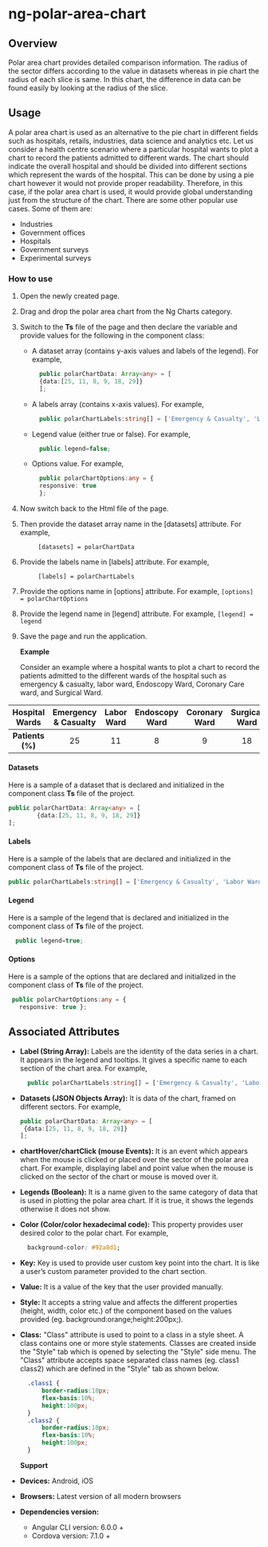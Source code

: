 # ng-polar-area-chart

## Overview

Polar area chart provides detailed comparison information. The radius of the sector differs according to the value in datasets whereas in pie chart the radius of each slice is same. In this chart, the difference in data can be found easily by looking at the radius of the slice.

## Usage

A polar area chart is used as an alternative to the pie chart in different fields such as hospitals, retails, industries, data science and analytics etc. Let us consider a health centre scenario where a particular hospital wants to plot a chart to record the patients admitted to different wards. The chart should indicate the overall hospital and should be divided into different sections which represent the wards of the hospital. This can be done by using a pie chart however it would not provide proper readability. Therefore, in this case, if the polar area chart is used, it would provide global understanding just from the structure of the chart. There are some other popular use cases. Some of them are:

* Industries
* Government offices
* Hospitals
* Government surveys
* Experimental surveys

### How to use

1. Open the newly created page.
2. Drag and drop the polar area chart from the Ng Charts category.
3. Switch to the **Ts** file of the page and then declare the variable and provide values for the following in the component class: 
   * A dataset array \(contains y-axis values and labels of the legend\). For example,

     ```typescript
       public polarChartData: Array<any> = [
       {data:[25, 11, 8, 9, 18, 29]}
       ];
     ```

   * A labels array \(contains x-axis values\). For example,

     ```typescript
       public polarChartLabels:string[] = ['Emergency & Casualty', 'Labor Ward', 'Endoscopy Ward', 'Coronary Ward', 'Surgical Ward','General Ward'];
     ```

   * Legend value \(either true or false\). For example, 

     ```typescript
       public legend=false;
     ```

   * Options value. For example,

     ```typescript
       public polarChartOptions:any = {
       responsive: true
       };
     ```
4. Now switch back to the Html file of the page. 
5. Then provide the dataset array name in the \[datasets\] attribute. For example,

   ```text
        [datasets] = polarChartData
   ```

6. Provide the labels name in \[labels\] attribute. For example,

   ```text
        [labels] = polarChartLabels
   ```

7. Provide the options name in \[options\] attribute. For example, `[options] = polarChartOptions`
8. Provide the legend name in \[legend\] attribute. For example, `[legend] = legend`
9. Save the page and run the application.

   **Example**

   Consider an example where a hospital wants to plot a chart to record the patients admitted to the different wards of the hospital such as emergency & casualty, labor ward, Endoscopy Ward, Coronary Care ward, and Surgical Ward.

| Hospital Wards | Emergency &  Casualty | Labor Ward | Endoscopy Ward | Coronary Ward | Surgical Ward | General Ward |
| :---: | :---: | :---: | :---: | :---: | :---: | :---: |
| **Patients \(%\)** | 25 | 11 | 8 | 9 | 18 | 29 |

#### Datasets

Here is a sample of a dataset that is declared and initialized in the component class **Ts** file of the project.

```typescript
public polarChartData: Array<any> = [
        {data:[25, 11, 8, 9, 18, 29]}
];
```

#### Labels

Here is a sample of the labels that are declared and initialized in the component class of **Ts** file of the project.

```typescript
public polarChartLabels:string[] = ['Emergency & Casualty', 'Labor Ward', 'Endoscopy Ward', 'Coronary Ward', 'Surgical Ward','General Ward'];
```

#### Legend

Here is a sample of the legend that is declared and initialized in the component class of **Ts** file of the project.

```typescript
  public legend=true;
```

#### Options

Here is a sample of the options that are declared and initialized in the component class of **Ts** file of the project.

```typescript
 public polarChartOptions:any = {
   responsive: true };
```

## Associated Attributes

* **Label \(String Array\):** Labels are the identity of the data series in a chart. It appears in the legend and tooltips. It gives a specific name to each section of the chart area. For example,

  ```typescript
    public polarChartLabels:string[] = ['Emergency & Casualty', 'Labor Ward', 'Endoscopy Ward', 'Coronary Ward', 'Surgical Ward','General Ward'];
  ```

* **Datasets \(JSON Objects Array\):** It is data of the chart, framed on different sectors. For example,

  ```typescript
  public polarChartData: Array<any> = [
   {data:[25, 11, 8, 9, 18, 29]}
  ];
  ```

* **chartHover/chartClick \(mouse Events\):** It is an event which appears when the mouse is clicked or placed over the sector of the polar area chart. For example, displaying label and point value when the mouse is clicked on the sector of the chart or mouse is moved over it. 
* **Legends \(Boolean\):** It is a name given to the same category of data that is used in plotting the polar area chart. If it is true, it shows the legends otherwise it does not show.
* **Color \(Color/color hexadecimal code\):** This property provides user desired color to the polar chart. For example, 

  ```css
    background-color: #92a8d1;
  ```

* **Key:** Key is used to provide user custom key point into the chart. It is like a user’s custom parameter provided to the chart section.
* **Value:** It is a value of the key that the user provided manually.
* **Style:** It accepts a string value and affects the different properties \(height, width, color etc.\) of the component based on the values provided \(eg. background:orange;height:200px;\).
* **Class:** "Class" attribute is used to point to a class in a style sheet. A class contains one or more style statements. Classes are created inside the "Style" tab which is opened by selecting the "Style" side menu. The "Class" attribute accepts space separated class names \(eg. class1 class2\) which are defined in the "Style" tab as shown below.

  ```css
    .class1 {
        border-radius:10px;
        flex-basis:10%;
        height:100px;
    }
    .class2 {
        border-radius:10px;
        flex-basis:10%;
        height:100px;
    }
  ```

  **Support**

* **Devices:** Android, iOS
* **Browsers:**  Latest version of all modern browsers
* **Dependencies version:** 
  * Angular CLI version: 6.0.0 + 
  * Cordova version: 7.1.0 +

